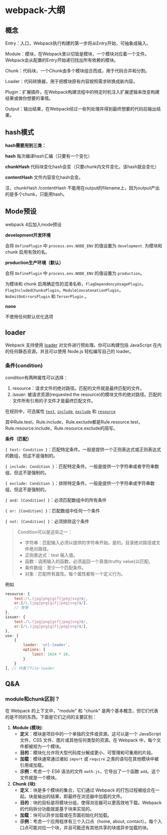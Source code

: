 # webpack-大纲

## 概念

Entry：入口，Webpack执行构建的第一步将从Entry开始，可抽象成输入。

Module：模块，在Webpack里以切皆是模块，一个模块对应着一个文件。Webpack会从配置的Entry开始递归找出所有依赖的模块。

Chunk：代码块，一个Chunk由多个模块组合而成，用于代码合并和分割。

Loader：代码转换器，用于把模块原有内容按照需求转换成新内容。

Plugin：扩展插件，在Webpack构建流程中的特定时机注入扩展逻辑来改变构建结果或做你想要的事情。

Output：输出结果，在Webpack经过一些列处理并得到最终想要的代码后输出结果。

## hash模式

**hash需要用到三类：**

**hash** 每次编译hash汇编（只要有一个变化）

**chunkHash** 代码块变化hash会变（只要chunk内文件变化，该hash就会变化）

**contentHash** 文件内容变化hash会变。

注，chunkHash /contentHash 不能用在output的filename上，因为output产出的是多个chunk，只能用hash。

## Mode预设

webpack 4后加入mode预设

**development开发环境**

会将 `DefinePlugin` 中 `process.env.NODE_ENV` 的值设置为 `development`. 为模块和 chunk 启用有效的名。

**production生产环境（默认）**

会将 `DefinePlugin` 中 `process.env.NODE_ENV` 的值设置为 `production`。

为模块和 chunk 启用确定性的混淆名称，`FlagDependencyUsagePlugin`，`FlagIncludedChunksPlugin`，`ModuleConcatenationPlugin`，`NoEmitOnErrorsPlugin` 和 `TerserPlugin` 。

**none**

不使用任何默认优化选项

## loader

Webpack 支持使用 [loader](https://www.webpackjs.com/concepts/loaders) 对文件进行预处理。你可以构建包括 JavaScript 在内的任何静态资源。并且可以使用 Node.js 轻松编写自己的 loader。



### 条件(condition)

condition有两种属性可以选择：

1. resource：请求文件的绝对路径。匹配的文件就是最终匹配的文件。
2. issuer: 被请求资源(requested the resource)的模块文件的绝对路径。匹配的文件所有引用的子文件才是最终匹配文件。

在规则中，可选属性 [`test`](https://www.webpackjs.com/configuration/module/#rule-test), [`include`](https://www.webpackjs.com/configuration/module/#rule-include), [`exclude`](https://www.webpackjs.com/configuration/module/#rule-exclude) 和 [`resource`](https://www.webpackjs.com/configuration/module/#rule-resource)

其中Rule.test，Rule.include，Rule.exclude都是Rule.resource.test，Rule.resource.include，Rule.resource.exclude的简写。

**条件（匹配）**

`{ test: Condition }`：匹配特定条件。一般是提供一个正则表达式或正则表达式的数组，但这不是强制的。

`{ include: Condition }`：匹配特定条件。一般是提供一个字符串或者字符串数组，但这不是强制的。

`{ exclude: Condition }`：排除特定条件。一般是提供一个字符串或字符串数组，但这不是强制的。

`{ and: [Condition] }`：必须匹配数组中的所有条件

`{ or: [Condition] }`：匹配数组中任何一个条件

`{ not: [Condition] }`：必须排除这个条件

> Condition可以是这些之一：
>
> - 字符串：匹配输入必须以提供的字符串开始。是的。目录绝对路径或文件绝对路径。
> - 正则表达式：test 输入值。
> - 函数：调用输入的函数，必须返回一个真值(truthy value)以匹配。
> - 条件数组：至少一个匹配条件。
> - 对象：匹配所有属性。每个属性都有一个定义行为。

例如

```js
resource: {
    test:/\.(jpg|png|gif|jpeg|svg)$/,
    or:[/\.(jpg|png|gif|jpeg|svg)$/],
    // 等等
},
issuer: {
    test:/\.(jpg|png|gif|jpeg|svg)$/,
    or:[/\.(jpg|png|gif|jpeg|svg)$/],
},
use: [
    {
        loader: 'url-loader',
        options: {
            limit: 1024 * 10,
        }
    }
], // 内置了file-loader
```



## Q&A

### module和chunk区别？

在 Webpack 的上下文中，"module" 和 "chunk" 是两个基本概念，但它们代表的是不同的东西。下面是它们之间的主要区别：

1. **Module (模块)**:
   - **定义**：模块是项目中的一个单独的文件或资源。这可以是一个 JavaScript 文件、CSS 文件、图片或其他任何类型的资源。在 Webpack 中，每个文件都被视为一个模块。
   - **目的**：模块化允许将大型代码库分解成更小、可管理和可重用的片段。
   - **加载**：模块通常通过诸如 `import` 或 `require` 之类的语句在其他模块中被引用或加载。
   - **示例**：考虑一个 ES6 语法的文件 `math.js`，它导出了一个函数 `add`。这个文件就是一个模块。
2. **Chunk (块)**:
   - **定义**：块是多个模块的集合，它们通过 Webpack 的打包过程被组合在一起。块是输出的结果，即最终在浏览器中加载的文件。
   - **目的**：块的目标是将模块分组，使得浏览器可以更高效地下载。Webpack 的代码拆分功能就是基于块来实现的。
   - **加载**：块可以异步加载或在页面初始化时加载。
   - **示例**：考虑一个应用程序有三个入口点（home, about, contact）。每个入口点可能对应一个块，并且可能还有其他共享的块或异步加载的块。
